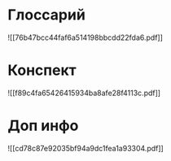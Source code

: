 # Глоссарий
![[76b47bcc44faf6a514198bbcdd22fda6.pdf]]
# Конспект
![[f89c4fa65426415934ba8afe28f4113c.pdf]]
# Доп инфо
![[cd78c87e92035bf94a9dc1fea1a93304.pdf]]
